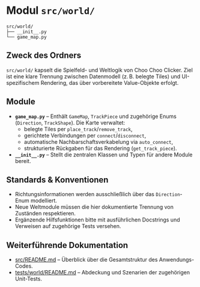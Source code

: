 # Modul `src/world/`

```text
src/world/
├── __init__.py
└── game_map.py
```

## Zweck des Ordners
`src/world/` kapselt die Spielfeld- und Weltlogik von Choo Choo Clicker.
Ziel ist eine klare Trennung zwischen Datenmodell (z. B. belegte Tiles) und UI-spezifischem Rendering, das über vorbereitete Value-Objekte erfolgt.

## Module
- **`game_map.py`** – Enthält `GameMap`, `TrackPiece` und zugehörige Enums (`Direction`, `TrackShape`).
  Die Karte verwaltet:
  - belegte Tiles per `place_track`/`remove_track`,
  - gerichtete Verbindungen per `connect`/`disconnect`,
  - automatische Nachbarschaftsverkabelung via `auto_connect`,
  - strukturierte Rückgaben für das Rendering (`get_track_piece`).
- **`__init__.py`** – Stellt die zentralen Klassen und Typen für andere Module bereit.

## Standards & Konventionen
- Richtungsinformationen werden ausschließlich über das `Direction`-Enum modelliert.
- Neue Weltmodule müssen die hier dokumentierte Trennung von Zuständen respektieren.
- Ergänzende Hilfsfunktionen bitte mit ausführlichen Docstrings und Verweisen auf zugehörige Tests versehen.

## Weiterführende Dokumentation
- [src/README.md](../README.md) – Überblick über die Gesamtstruktur des Anwendungs-Codes.
- [tests/world/README.md](../../tests/world/README.md) – Abdeckung und Szenarien der zugehörigen Unit-Tests.
